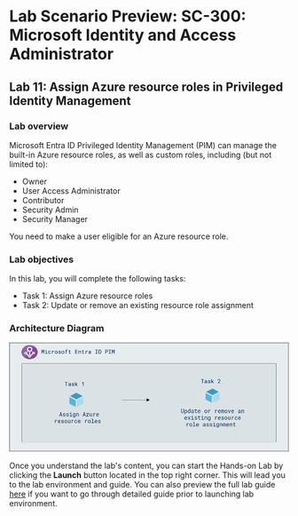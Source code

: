 # Lab Scenario Preview: SC-300:  Microsoft Identity and Access Administrator 

## Lab 11: Assign Azure resource roles in Privileged Identity Management

### Lab overview

Microsoft Entra ID Privileged Identity Management (PIM) can manage the built-in Azure resource roles, as well as custom roles, including (but not limited to):

- Owner
- User Access Administrator
- Contributor
- Security Admin
- Security Manager

You need to make a user eligible for an Azure resource role.

### Lab objectives
In this lab, you will complete the following tasks:

+ Task 1: Assign Azure resource roles
+ Task 2: Update or remove an existing resource role assignment

### Architecture Diagram

   ![](./media/arch-11.png)


Once you understand the lab's content, you can start the Hands-on Lab by clicking the **Launch** button located in the top right corner. This will lead you to the lab environment and guide. You can also preview the full lab guide [here](https://experience.cloudlabs.ai/#/labguidepreview/0520fca7-780d-47c2-bae3-b303ad2e66b7) if you want to go through detailed guide prior to launching lab environment.

